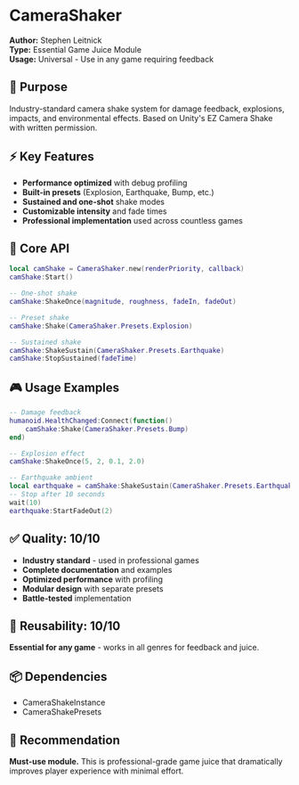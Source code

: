 # CameraShaker

**Author:** Stephen Leitnick  
**Type:** Essential Game Juice Module  
**Usage:** Universal - Use in any game requiring feedback

## 🎯 Purpose
Industry-standard camera shake system for damage feedback, explosions, impacts, and environmental effects. Based on Unity's EZ Camera Shake with written permission.

## ⚡ Key Features
- **Performance optimized** with debug profiling
- **Built-in presets** (Explosion, Earthquake, Bump, etc.)
- **Sustained and one-shot** shake modes
- **Customizable intensity** and fade times
- **Professional implementation** used across countless games

## 📝 Core API
```lua
local camShake = CameraShaker.new(renderPriority, callback)
camShake:Start()

-- One-shot shake
camShake:ShakeOnce(magnitude, roughness, fadeIn, fadeOut)

-- Preset shake
camShake:Shake(CameraShaker.Presets.Explosion)

-- Sustained shake
camShake:ShakeSustain(CameraShaker.Presets.Earthquake)
camShake:StopSustained(fadeTime)
```

## 🎮 Usage Examples
```lua
-- Damage feedback
humanoid.HealthChanged:Connect(function()
    camShake:Shake(CameraShaker.Presets.Bump)
end)

-- Explosion effect
camShake:ShakeOnce(5, 2, 0.1, 2.0)

-- Earthquake ambient
local earthquake = camShake:ShakeSustain(CameraShaker.Presets.Earthquake)
-- Stop after 10 seconds
wait(10)
earthquake:StartFadeOut(2)
```

## ✅ **Quality: 10/10**
- **Industry standard** - used in professional games
- **Complete documentation** and examples
- **Optimized performance** with profiling
- **Modular design** with separate presets
- **Battle-tested** implementation

## 🔧 **Reusability: 10/10** 
**Essential for any game** - works in all genres for feedback and juice.

## 📦 Dependencies
- CameraShakeInstance
- CameraShakePresets

## 🎯 Recommendation
**Must-use module.** This is professional-grade game juice that dramatically improves player experience with minimal effort.